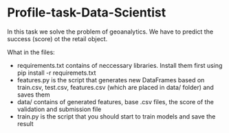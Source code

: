 # Profile-task-Data-Scientist

In this task we solve the problem of geoanalytics. We have to predict the success (score) ot the retail object.

What in the files:
* requirements.txt contains of neccessary libraries. Install them first using pip install -r requiremets.txt
* features.py is the script that generates new DataFrames based on train.csv, test.csv, features.csv (which are placed in data/ folder) and saves them
* data/ contains of generated features, base .csv files, the score of the validation and submission file
* train.py is the script that you should start to train models and save the result